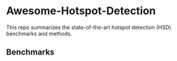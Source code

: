 # Awesome-Hotspot-Detection

This repo summarizes the state-of-the-art hotspot detection (HSD) benchmarks and methods.

## Benchmarks

